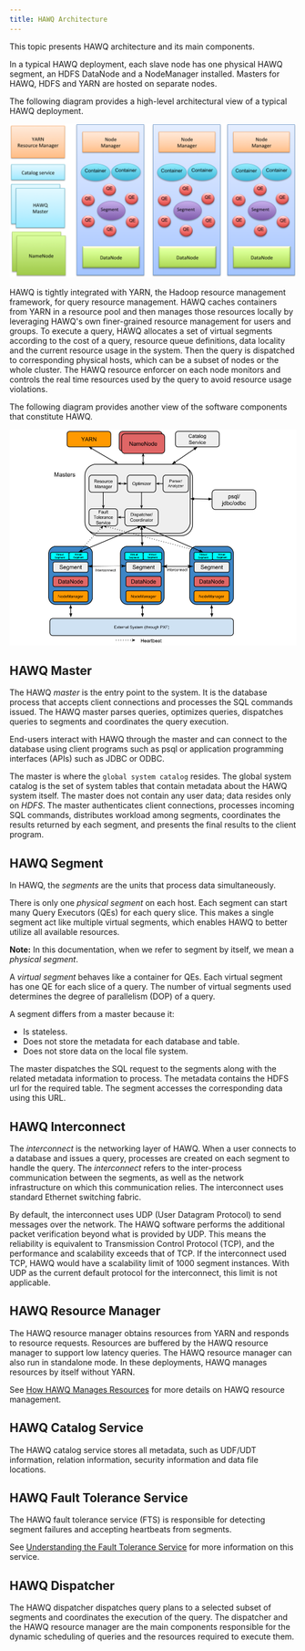 ```yaml
---
title: HAWQ Architecture
---
```


<!--
Licensed to the Apache Software Foundation (ASF) under one
or more contributor license agreements.  See the NOTICE file
distributed with this work for additional information
regarding copyright ownership.  The ASF licenses this file
to you under the Apache License, Version 2.0 (the
"License"); you may not use this file except in compliance
with the License.  You may obtain a copy of the License at

  http://www.apache.org/licenses/LICENSE-2.0

Unless required by applicable law or agreed to in writing,
software distributed under the License is distributed on an
"AS IS" BASIS, WITHOUT WARRANTIES OR CONDITIONS OF ANY
KIND, either express or implied.  See the License for the
specific language governing permissions and limitations
under the License.
-->

This topic presents HAWQ architecture and its main components.

In a typical HAWQ deployment, each slave node has one physical HAWQ segment, an HDFS DataNode and a NodeManager installed. Masters for HAWQ, HDFS and YARN are hosted on separate nodes.

The following diagram provides a high-level architectural view of a typical HAWQ deployment.

![](../images/hawq_high_level_architecture.png)

HAWQ is tightly integrated with YARN, the Hadoop resource management framework, for query resource management. HAWQ caches containers from YARN in a resource pool and then manages those resources locally by leveraging HAWQ's own finer-grained resource management for users and groups. To execute a query, HAWQ allocates a set of virtual segments according to the cost of a query, resource queue definitions, data locality and the current resource usage in the system. Then the query is dispatched to corresponding physical hosts, which can be a subset of nodes or the whole cluster. The HAWQ resource enforcer on each node monitors and controls the real time resources used by the query to avoid resource usage violations.

The following diagram provides another view of the software components that constitute HAWQ.

![](../images/hawq_architecture_components.png)

## HAWQ Master <a id="hawqmaster"></a>

The HAWQ *master* is the entry point to the system. It is the database process that accepts client connections and processes the SQL commands issued. The HAWQ master parses queries, optimizes queries, dispatches queries to segments and coordinates the query execution.

End-users interact with HAWQ through the master and can connect to the database using client programs such as psql or application programming interfaces \(APIs\) such as JDBC or ODBC.

The master is where the `global system catalog` resides. The global system catalog is the set of system tables that contain metadata about the HAWQ system itself. The master does not contain any user data; data resides only on *HDFS*. The master authenticates client connections, processes incoming SQL commands, distributes workload among segments, coordinates the results returned by each segment, and presents the final results to the client program.

## HAWQ Segment <a id="hawqsegment"></a>

In HAWQ, the *segments* are the units that process data simultaneously.

There is only one *physical segment* on each host. Each segment can start many Query Executors \(QEs\) for each query slice. This makes a single segment act like multiple virtual segments, which enables HAWQ to better utilize all available resources.

**Note:** In this documentation, when we refer to segment by itself, we mean a *physical segment*.

A *virtual segment* behaves like a container for QEs. Each virtual segment has one QE for each slice of a query. The number of virtual segments used determines the degree of parallelism \(DOP\) of a query.

A segment differs from a master because it:

-   Is stateless.
-   Does not store the metadata for each database and table.
-   Does not store data on the local file system.

The master dispatches the SQL request to the segments along with the related metadata information to process. The metadata contains the HDFS url for the required table. The segment accesses the corresponding data using this URL.

## HAWQ Interconnect <a id="hawqinterconnect"></a>

The *interconnect* is the networking layer of HAWQ. When a user connects to a database and issues a query, processes are created on each segment to handle the query. The *interconnect* refers to the inter-process communication between the segments, as well as the network infrastructure on which this communication relies. The interconnect uses standard Ethernet switching fabric.

By default, the interconnect uses UDP \(User Datagram Protocol\) to send messages over the network. The HAWQ software performs the additional packet verification beyond what is provided by UDP. This means the reliability is equivalent to Transmission Control Protocol \(TCP\), and the performance and scalability exceeds that of TCP. If the interconnect used TCP, HAWQ would have a scalability limit of 1000 segment instances. With UDP as the current default protocol for the interconnect, this limit is not applicable.

## HAWQ Resource Manager <a id="topic_jjf_11m_g5"></a>

The HAWQ resource manager obtains resources from YARN and responds to resource requests. Resources are buffered by the HAWQ resource manager to support low latency queries. The HAWQ resource manager can also run in standalone mode. In these deployments, HAWQ manages resources by itself without YARN.

See [How HAWQ Manages Resources](../resourcemgmt/HAWQResourceManagement/index.html) for more details on HAWQ resource management.

## HAWQ Catalog Service <a id="topic_mrl_psq_f5"></a>

The HAWQ catalog service stores all metadata, such as UDF/UDT information, relation information, security information and data file locations.

## HAWQ Fault Tolerance Service <a id="topic_dcs_rjm_g5"></a>

The HAWQ fault tolerance service \(FTS\) is responsible for detecting segment failures and accepting heartbeats from segments.

See [Understanding the Fault Tolerance Service](../admin/FaultTolerance/index.html) for more information on this service.

## HAWQ Dispatcher <a id="topic_jtc_nkm_g5"></a>

The HAWQ dispatcher dispatches query plans to a selected subset of segments and coordinates the execution of the query. The dispatcher and the HAWQ resource manager are the main components responsible for the dynamic scheduling of queries and the resources required to execute them.
